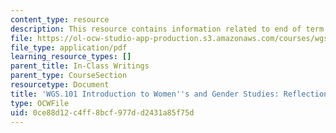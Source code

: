 ```yaml
---
content_type: resource
description: This resource contains information related to end of term reflections.
file: https://ol-ocw-studio-app-production.s3.amazonaws.com/courses/wgs-101-introduction-to-womens-and-gender-studies-fall-2014/0ce88d12c4ff8bcf977dd2431a85f75d_MITWGS_101F14_Reflections.pdf
file_type: application/pdf
learning_resource_types: []
parent_title: In-Class Writings
parent_type: CourseSection
resourcetype: Document
title: 'WGS.101 Introduction to Women''s and Gender Studies: Reflections'
type: OCWFile
uid: 0ce88d12-c4ff-8bcf-977d-d2431a85f75d
---
```

